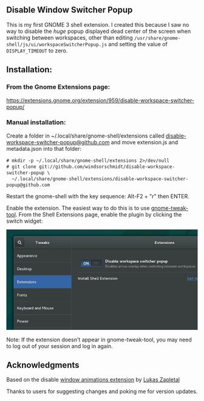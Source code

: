 ## Disable Window Switcher Popup

This is my first GNOME 3 shell extension. I created this because I saw no way to disable the *huge* popup displayed dead center of the screen when switching between workspaces, other than editing `/usr/share/gnome-shell/js/ui/workspaceSwitcherPopup.js` and setting the value of `DISPLAY_TIMEOUT` to zero.

## Installation:

### From the Gnome Extensions page:

https://extensions.gnome.org/extension/959/disable-workspace-switcher-popup/

### Manual installation:

Create a folder in ~/.local/share/gnome-shell/extensions called disable-workspace-switcher-popup@github.com and move extension.js and metadata.json into that folder:

    # mkdir -p ~/.local/share/gnome-shell/extensions 2>/dev/null
    # git clone git://github.com/windsorschmidt/disable-workspace-switcher-popup \
      ~/.local/share/gnome-shell/extensions/disable-workspace-switcher-popup@github.com

Restart the gnome-shell with the key sequence: Alt-F2 + "r" then ENTER.

Enable the extension. The easiest way to do this is to use [gnome-tweak-tool](https://wiki.gnome.org/action/show/Apps/GnomeTweakTool?action=show&redirect=GnomeTweakTool). From the Shell Extensions page, enable the plugin by clicking the switch widget:

![Screenshot](/screenshot.png "Enabling in gnome-tweak-tool")

Note: If the extension doesn't appear in gnome-tweak-tool, you may need to log out of your session and log in again.

## Acknowledgments

Based on the disable [window animations extension](https://github.com/lzap/disable-window-animations) by [Lukas Zapletal](https://github.com/lzap)

Thanks to users for suggesting changes and poking me for version updates.
